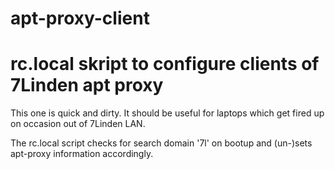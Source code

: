 # apt-proxy-client
# rc.local skript to configure clients of 7Linden apt proxy

This one is quick and dirty. It should be useful for
laptops which get fired up on occasion out of 7Linden LAN.

The rc.local script checks for search domain '7l' on bootup and (un-)sets apt-proxy information accordingly.
